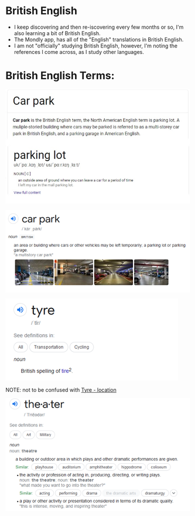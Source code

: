 # British English
* I keep discovering and then re-iscovering every few months or so, I'm also learning a bit of British English.  
* The Mondly app, has all of the "English" translations in British English.  
* I am not "officially" studying British English, however, I'm noting the references I come across, as I study other languages. 



# British English Terms: 

![Car Park vs. Parking lot](https://github.com/EO4wellness/T-I-L/blob/main/polyglot/images/british-english.jpg)

![Car Park vs. Parking Garage](https://github.com/EO4wellness/T-I-L/blob/main/polyglot/la-otra/British-English/car-park_parking-lot_parking-garage.png)

![Tyre vs. Tire](https://github.com/EO4wellness/T-I-L/blob/main/polyglot/la-otra/British-English/tyre_tire.png) 

NOTE: not to be confused with [Tyre - location](https://en.wikipedia.org/wiki/Tyre,_Lebanon)

![Theatre vs. Theater](https://github.com/EO4wellness/T-I-L/blob/main/polyglot/la-otra/British-English/theatre_theater.png)
 

